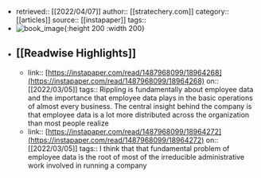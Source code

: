 - retrieved:: [[2022/04/07]]
  author:: [[stratechery.com]]
  category:: [[articles]]
  source:: [[instapaper]]
  tags::
- ![book_image](https://readwise-assets.s3.amazonaws.com/static/images/article3.5c705a01b476.png){:height 200 :width 200}
- ## [[Readwise Highlights]]
	- link:: [https://instapaper.com/read/1487968099/18964268](https://instapaper.com/read/1487968099/18964268)
	  on:: [[2022/03/05]]
	  tags:: 
	  Rippling is fundamentally about employee data and the importance that employee data plays in the basic operations of almost every business. The central insight behind the company is that employee data is a lot more distributed across the organization than most people realize
	- link:: [https://instapaper.com/read/1487968099/18964272](https://instapaper.com/read/1487968099/18964272)
	  on:: [[2022/03/05]]
	  tags:: 
	  I think that that fundamental problem of employee data is the root of most of the irreducible administrative work involved in running a company